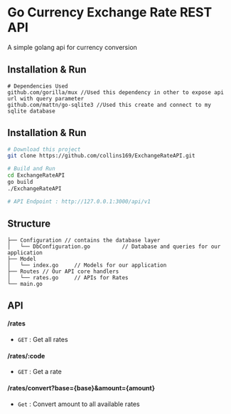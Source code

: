 # Go Currency Exchange Rate REST API
A simple golang api for currency conversion

## Installation & Run
```
# Dependencies Used
github.com/gorilla/mux //Used this dependency in other to expose api url with query parameter
github.com/mattn/go-sqlite3 //Used this create and connect to my sqlite database
```

## Installation & Run
```bash
# Download this project
git clone https://github.com/collins169/ExchangeRateAPI.git
```

```bash
# Build and Run
cd ExchangeRateAPI
go build
./ExchangeRateAPI

# API Endpoint : http://127.0.0.1:3000/api/v1
```

## Structure
```
├── Configuration // contains the database layer
│   └── DbConfiguration.go          // Database and queries for our application
├── Model 
│   └── index.go     // Models for our application      
├── Routes // Our API core handlers
│   └── rates.go     // APIs for Rates
└── main.go
```

## API

#### /rates
* `GET` : Get all rates

#### /rates/:code
* `GET` : Get a rate

#### /rates/convert?base={base}&amount={amount}
* `Get` : Convert amount to all available rates
